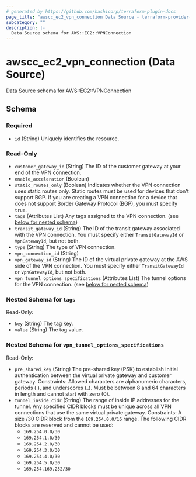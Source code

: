 ```yaml
---
# generated by https://github.com/hashicorp/terraform-plugin-docs
page_title: "awscc_ec2_vpn_connection Data Source - terraform-provider-awscc"
subcategory: ""
description: |-
  Data Source schema for AWS::EC2::VPNConnection
---
```


# awscc_ec2_vpn_connection (Data Source)

Data Source schema for AWS::EC2::VPNConnection



<!-- schema generated by tfplugindocs -->
## Schema

### Required

- `id` (String) Uniquely identifies the resource.

### Read-Only

- `customer_gateway_id` (String) The ID of the customer gateway at your end of the VPN connection.
- `enable_acceleration` (Boolean)
- `static_routes_only` (Boolean) Indicates whether the VPN connection uses static routes only. Static routes must be used for devices that don't support BGP.
 If you are creating a VPN connection for a device that does not support Border Gateway Protocol (BGP), you must specify ``true``.
- `tags` (Attributes List) Any tags assigned to the VPN connection. (see [below for nested schema](#nestedatt--tags))
- `transit_gateway_id` (String) The ID of the transit gateway associated with the VPN connection.
 You must specify either ``TransitGatewayId`` or ``VpnGatewayId``, but not both.
- `type` (String) The type of VPN connection.
- `vpn_connection_id` (String)
- `vpn_gateway_id` (String) The ID of the virtual private gateway at the AWS side of the VPN connection.
 You must specify either ``TransitGatewayId`` or ``VpnGatewayId``, but not both.
- `vpn_tunnel_options_specifications` (Attributes List) The tunnel options for the VPN connection. (see [below for nested schema](#nestedatt--vpn_tunnel_options_specifications))

<a id="nestedatt--tags"></a>
### Nested Schema for `tags`

Read-Only:

- `key` (String) The tag key.
- `value` (String) The tag value.


<a id="nestedatt--vpn_tunnel_options_specifications"></a>
### Nested Schema for `vpn_tunnel_options_specifications`

Read-Only:

- `pre_shared_key` (String) The pre-shared key (PSK) to establish initial authentication between the virtual private gateway and customer gateway.
 Constraints: Allowed characters are alphanumeric characters, periods (.), and underscores (_). Must be between 8 and 64 characters in length and cannot start with zero (0).
- `tunnel_inside_cidr` (String) The range of inside IP addresses for the tunnel. Any specified CIDR blocks must be unique across all VPN connections that use the same virtual private gateway. 
 Constraints: A size /30 CIDR block from the ``169.254.0.0/16`` range. The following CIDR blocks are reserved and cannot be used:
  +   ``169.254.0.0/30`` 
  +   ``169.254.1.0/30`` 
  +   ``169.254.2.0/30`` 
  +   ``169.254.3.0/30`` 
  +   ``169.254.4.0/30`` 
  +   ``169.254.5.0/30`` 
  +   ``169.254.169.252/30``
